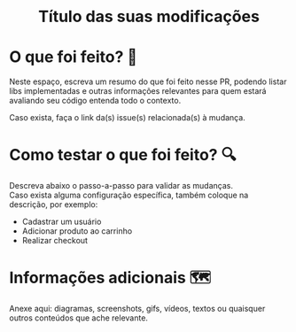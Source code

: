 [//]: # (<img src="https://ravennaareachamber.com/wp-content/uploads/2017/03/your-company-lsiting.png" width=10% align="left" />)

[//]: # (<br>)
[//]: # (<br>)
<br>

<h1 align="center"> Título das suas modificações </h1>

# O que foi feito? 🤔
 Neste espaço, escreva um resumo do que foi feito nesse PR, podendo listar libs implementadas e outras informações relevantes para quem estará avaliando seu código entenda todo o contexto.
 
Caso exista, faça o link da(s) issue(s) relacionada(s) à mudança.

# Como testar o que foi feito? 🔍 
Descreva abaixo o passo-a-passo para validar as mudanças. <br>
Caso exista alguma configuração específica, também coloque na descrição, por exemplo:
- Cadastrar um usuário
- Adicionar produto ao carrinho
- Realizar checkout

# Informações adicionais 🗺️ 
Anexe aqui: diagramas, screenshots, gifs, vídeos, textos ou quaisquer outros conteúdos que ache relevante. 

